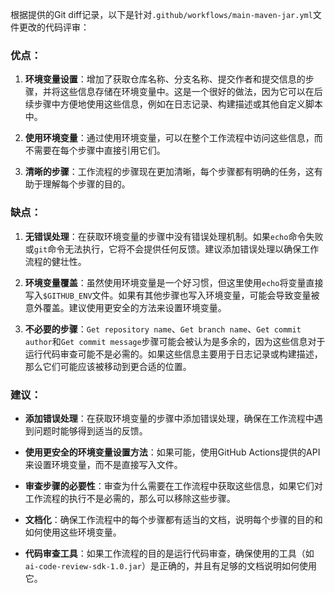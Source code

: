根据提供的Git diff记录，以下是针对`.github/workflows/main-maven-jar.yml`文件更改的代码评审：

### 优点：

1. **环境变量设置**：增加了获取仓库名称、分支名称、提交作者和提交信息的步骤，并将这些信息存储在环境变量中。这是一个很好的做法，因为它可以在后续步骤中方便地使用这些信息，例如在日志记录、构建描述或其他自定义脚本中。

2. **使用环境变量**：通过使用环境变量，可以在整个工作流程中访问这些信息，而不需要在每个步骤中直接引用它们。

3. **清晰的步骤**：工作流程的步骤现在更加清晰，每个步骤都有明确的任务，这有助于理解每个步骤的目的。

### 缺点：

1. **无错误处理**：在获取环境变量的步骤中没有错误处理机制。如果`echo`命令失败或`git`命令无法执行，它将不会提供任何反馈。建议添加错误处理以确保工作流程的健壮性。

2. **环境变量覆盖**：虽然使用环境变量是一个好习惯，但这里使用`echo`将变量直接写入`$GITHUB_ENV`文件。如果有其他步骤也写入环境变量，可能会导致变量被意外覆盖。建议使用更安全的方法来设置环境变量。

3. **不必要的步骤**：`Get repository name`、`Get branch name`、`Get commit author`和`Get commit message`步骤可能会被认为是多余的，因为这些信息对于运行代码审查可能不是必需的。如果这些信息主要用于日志记录或构建描述，那么它们可能应该被移动到更合适的位置。

### 建议：

- **添加错误处理**：在获取环境变量的步骤中添加错误处理，确保在工作流程中遇到问题时能够得到适当的反馈。

- **使用更安全的环境变量设置方法**：如果可能，使用GitHub Actions提供的API来设置环境变量，而不是直接写入文件。

- **审查步骤的必要性**：审查为什么需要在工作流程中获取这些信息，如果它们对工作流程的执行不是必需的，那么可以移除这些步骤。

- **文档化**：确保工作流程中的每个步骤都有适当的文档，说明每个步骤的目的和如何使用这些环境变量。

- **代码审查工具**：如果工作流程的目的是运行代码审查，确保使用的工具（如`ai-code-review-sdk-1.0.jar`）是正确的，并且有足够的文档说明如何使用它。